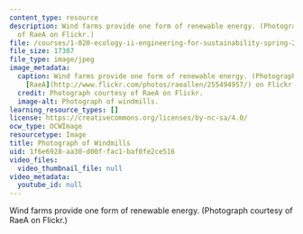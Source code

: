 ```yaml
---
content_type: resource
description: Wind farms provide one form of renewable energy. (Photograph courtesy
  of RaeA on Flickr.)
file: /courses/1-020-ecology-ii-engineering-for-sustainability-spring-2008/1f6e6928aa30d00ffac1baf0fe2ce516_1-020s08.jpg
file_size: 17307
file_type: image/jpeg
image_metadata:
  caption: Wind farms provide one form of renewable energy. (Photograph courtesy of
    [RaeA](http://www.flickr.com/photos/raeallen/255494957/) on Flickr.)
  credit: Photograph courtesy of RaeA on Flickr.
  image-alt: Photograph of windmills.
learning_resource_types: []
license: https://creativecommons.org/licenses/by-nc-sa/4.0/
ocw_type: OCWImage
resourcetype: Image
title: Photograph of Windmills
uid: 1f6e6928-aa30-d00f-fac1-baf0fe2ce516
video_files:
  video_thumbnail_file: null
video_metadata:
  youtube_id: null
---
```

Wind farms provide one form of renewable energy. (Photograph courtesy of RaeA on Flickr.)
